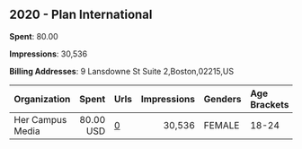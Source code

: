 ## 2020 - Plan International 
**Spent**: 80.00

**Impressions**: 30,536

**Billing Addresses**: 9 Lansdowne St Suite 2,Boston,02215,US

|Organization|Spent|Urls|Impressions|Genders|Age Brackets|Country Codes|
|:---|---:|:---|---:|:---|:---|:---|
|Her Campus Media|80.00 USD|[0](https://www.snap.com/political-ads/asset/11cc00c46dfcbc8afb9bdddf0ceaad84c3649db594b09a8325f20773614ae545?mediaType=mp4)|30,536|FEMALE|18-24|united states|
